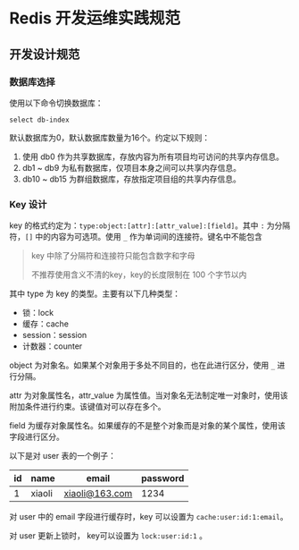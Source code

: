 # Redis 开发运维实践规范

## 开发设计规范

### 数据库选择

使用以下命令切换数据库：

```redis
select db-index
```

默认数据库为0，默认数据库数量为16个。约定以下规则：

1. 使用 db0 作为共享数据库，存放内容为所有项目均可访问的共享内存信息。
2. db1 ~ db9 为私有数据库，仅项目本身之间可以共享内存信息。
3. db10 ~ db15 为群组数据库，存放指定项目组的共享内存信息。

### Key 设计

key 的格式约定为：`type:object:[attr]:[attr_value]:[field]`。其中 `:` 为分隔符，`[]` 中的内容为可选项。使用 `_` 作为单词间的连接符。键名中不能包含

> key 中除了分隔符和连接符只能包含数字和字母
>
> 不推荐使用含义不清的key，key的长度限制在 100 个字节以内

其中 type 为 key 的类型。主要有以下几种类型：

- 锁：lock
- 缓存：cache
- session：session
- 计数器：counter

object 为对象名。如果某个对象用于多处不同目的，也在此进行区分，使用 `_` 进行分隔。

attr 为对象属性名，attr_value 为属性值。当对象名无法制定唯一对象时，使用该附加条件进行约束。该键值对可以存在多个。

field 为缓存对象属性名。如果缓存的不是整个对象而是对象的某个属性，使用该字段进行区分。

以下是对 user 表的一个例子：

| id   | name   | email          | password |
| ---- | ------ | -------------- | -------- |
| 1    | xiaoli | xiaoli@163.com | 1234     |

对 user 中的 email 字段进行缓存时，key 可以设置为 `cache:user:id:1:email`。

对 user 更新上锁时， key可以设置为 `lock:user:id:1` 。 